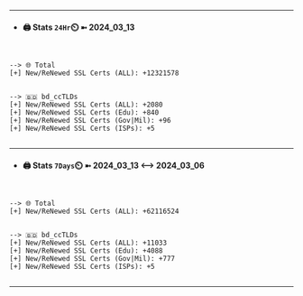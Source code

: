 

---
- #### 🖨️ **Stats** `24Hr`⏲️ ➼ 2024_03_13
```console


--> 🌐 Total
[+] New/ReNewed SSL Certs (ALL): +12321578


--> 🇧🇩 bd_ccTLDs
[+] New/ReNewed SSL Certs (ALL): +2080
[+] New/ReNewed SSL Certs (Edu): +840
[+] New/ReNewed SSL Certs (Gov|Mil): +96
[+] New/ReNewed SSL Certs (ISPs): +5


```

---
- #### 🖨️ **Stats** `7Days`⏲️ ➼ 2024_03_13 <--> 2024_03_06
```console


--> 🌐 Total
[+] New/ReNewed SSL Certs (ALL): +62116524


--> 🇧🇩 bd_ccTLDs
[+] New/ReNewed SSL Certs (ALL): +11033
[+] New/ReNewed SSL Certs (Edu): +4088
[+] New/ReNewed SSL Certs (Gov|Mil): +777
[+] New/ReNewed SSL Certs (ISPs): +5


```

---

